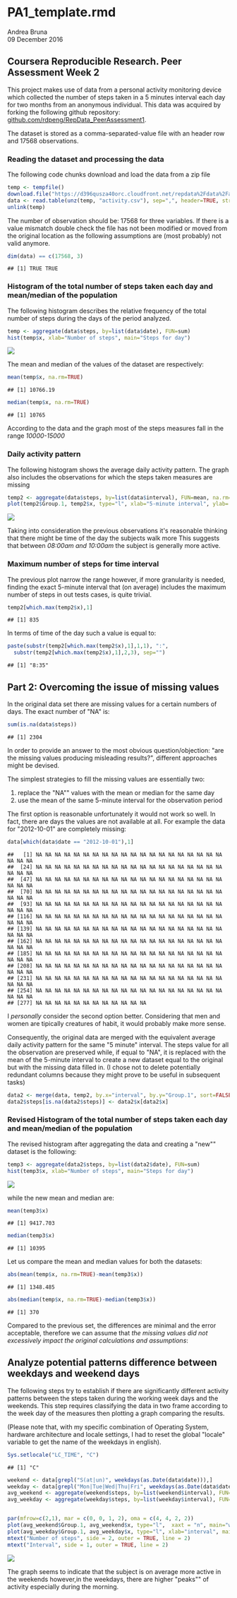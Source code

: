 # PA1_template.rmd
Andrea Bruna  
09 December 2016  






## Coursera Reproducible Research. Peer Assessment Week 2

This project makes use of data from a personal activity monitoring device which collected the number of steps taken in a 5 minutes interval each day for two months from an anonymous individual.
This data was acquired by forking the following github repository:
[github.com/rdpeng/RepData_PeerAssessment1](github.com/rdpeng/RepData_PeerAssessment1).

The dataset is stored as a comma-separated-value file with an header row and 17568 observations.

### Reading the dataset and processing the data
The following code chunks download and load the data from a zip file


```r
temp <- tempfile()
download.file("https://d396qusza40orc.cloudfront.net/repdata%2Fdata%2Factivity.zip",temp)
data <- read.table(unz(temp, "activity.csv"), sep=",", header=TRUE, stringsAsFactors = FALSE)
unlink(temp)
```

The number of observation should be: 17568 for three variables. If there is a value mismatch double check the file has not been modified or moved from the original location as the following assumptions are (most probably) not valid anymore.

```r
dim(data) == c(17568, 3)
```

```
## [1] TRUE TRUE
```


### Histogram of the total number of steps taken each day and mean/median of the population

The following histogram describes the relative frequency of the total number of steps during the days of the period analyzed.


```r
temp <- aggregate(data$steps, by=list(data$date), FUN=sum)
hist(temp$x, xlab="Number of steps", main="Steps for day")
```

![](figure/Two-1.png)<!-- -->

The mean and median of the values of the dataset are respectively:


```r
mean(temp$x, na.rm=TRUE)
```

```
## [1] 10766.19
```

```r
median(temp$x, na.rm=TRUE)
```

```
## [1] 10765
```

According to the data and the graph most of the steps measures fall in the range *10000-15000*

### Daily activity pattern

The following histogram shows the average daily activity pattern. 
The graph also includes the observations for which the steps taken measures are missing


```r
temp2 <- aggregate(data$steps, by=list(data$interval), FUN=mean, na.rm=TRUE)
plot(temp2$Group.1, temp2$x, type="l", xlab="5-minute interval", ylab= "average steps", main="Average daily activity pattern")
```

![](figure/Four-1.png)<!-- -->

Taking into consideration the previous observations it's reasonable thinking that there might be time of the day the subjects walk more
This suggests that between *08:00am and 10:00am* the subject is generally more active.

### Maximum number of steps for time interval

The previous plot narrow the range however, if more granularity is needed, finding the exact 5-minute interval that (on average) includes the maximum number of steps in out tests cases, is quite trivial.


```r
temp2[which.max(temp2$x),1]
```

```
## [1] 835
```

In terms of time of the day such a value is equal to:

```r
paste(substr(temp2[which.max(temp2$x),1],1,1), ":", 
  substr(temp2[which.max(temp2$x),1],2,3), sep="")
```

```
## [1] "8:35"
```

## Part 2: Overcoming the issue of missing values

In the original data set there are missing values for a certain numbers of days. The exact number of "NA" is:


```r
sum(is.na(data$steps))
```

```
## [1] 2304
```


In order to provide an answer to the most obvious question/objection: "are the missing values producing misleading results?", different approaches might be devised.

The simplest strategies to fill the missing values are essentially two:
1. replace the "NA"" values with the mean or median for the same day
2. use the mean of the same 5-minute interval for the observation period

The first option is reasonable unfortunately it would not work so well. In fact, there are days the values are not available at all.
For example the data for "2012-10-01" are completely missing:

```r
data[which(data$date == "2012-10-01"),1]
```

```
##   [1] NA NA NA NA NA NA NA NA NA NA NA NA NA NA NA NA NA NA NA NA NA NA NA
##  [24] NA NA NA NA NA NA NA NA NA NA NA NA NA NA NA NA NA NA NA NA NA NA NA
##  [47] NA NA NA NA NA NA NA NA NA NA NA NA NA NA NA NA NA NA NA NA NA NA NA
##  [70] NA NA NA NA NA NA NA NA NA NA NA NA NA NA NA NA NA NA NA NA NA NA NA
##  [93] NA NA NA NA NA NA NA NA NA NA NA NA NA NA NA NA NA NA NA NA NA NA NA
## [116] NA NA NA NA NA NA NA NA NA NA NA NA NA NA NA NA NA NA NA NA NA NA NA
## [139] NA NA NA NA NA NA NA NA NA NA NA NA NA NA NA NA NA NA NA NA NA NA NA
## [162] NA NA NA NA NA NA NA NA NA NA NA NA NA NA NA NA NA NA NA NA NA NA NA
## [185] NA NA NA NA NA NA NA NA NA NA NA NA NA NA NA NA NA NA NA NA NA NA NA
## [208] NA NA NA NA NA NA NA NA NA NA NA NA NA NA NA NA NA NA NA NA NA NA NA
## [231] NA NA NA NA NA NA NA NA NA NA NA NA NA NA NA NA NA NA NA NA NA NA NA
## [254] NA NA NA NA NA NA NA NA NA NA NA NA NA NA NA NA NA NA NA NA NA NA NA
## [277] NA NA NA NA NA NA NA NA NA NA NA NA
```

I _personally_ consider the second option better. Considering that men and women are tipically creatures of habit, it would probably make more sense.

Consequently, the original data are merged with the equivalent average daily activity pattern for the same "5 minute" interval. The steps value for all the observation are preserved while, if equal to "NA", it is replaced with the mean of the 5-minute interval to create a new dataset equal to the original but with the missing data filled in. (I chose not to delete potentially redundant columns because they might prove to be useful in subsequent tasks)


```r
data2 <- merge(data, temp2, by.x="interval", by.y="Group.1", sort=FALSE, all.x=TRUE)
data2$steps[is.na(data2$steps)] <- data2$x[data2$x]
```

### Revised Histogram of the total number of steps taken each day and mean/median of the population

The revised histogram after aggregating the data and creating a "new"" dataset is the following:


```r
temp3 <- aggregate(data2$steps, by=list(data2$date), FUN=sum)
hist(temp3$x, xlab="Number of steps", main="Steps for day")
```

![](figure/Sevendotone-1.png)<!-- -->

while the new mean and median are:

```r
mean(temp3$x)
```

```
## [1] 9417.703
```

```r
median(temp3$x)
```

```
## [1] 10395
```

Let us compare the mean and median values for both the datasets:

```r
abs(mean(temp$x, na.rm=TRUE)-mean(temp3$x))
```

```
## [1] 1348.485
```

```r
abs(median(temp$x, na.rm=TRUE)-median(temp3$x))
```

```
## [1] 370
```

Compared to the previous set, the differences are minimal and the error acceptable, therefore we can assume that _the missing values did not excessively impact the original calculations and assumptions_: 

## Analyze potential patterns difference between weekdays and weekend days

The following steps try to establish if there are significantly different activity patterns between the steps taken during the working week days and the weekends.
This step requires classifying the data in two frame according to the week day of the measures then plotting a graph comparing the results.

(Please note that, with my specific combination of Operating System, hardware architecture and locale settings, I had to reset the global "locale" variable to get the name of the weekdays in english). 


```r
Sys.setlocale("LC_TIME", "C")
```

```
## [1] "C"
```

```r
weekend <- data[grepl("S(at|un)", weekdays(as.Date(data$date))),]
weekday <- data[grepl("Mon|Tue|Wed|Thu|Fri", weekdays(as.Date(data$date))),]
avg_weekend <- aggregate(weekend$steps, by=list(weekend$interval), FUN=mean, na.rm=TRUE)
avg_weekday <- aggregate(weekday$steps, by=list(weekday$interval), FUN=mean, na.rm=TRUE)


par(mfrow=c(2,1), mar = c(0, 0, 1, 2), oma = c(4, 4, 2, 2))
plot(avg_weekend$Group.1, avg_weekend$x, type="l",  xaxt = "n", main="weekend", cex.main=1)
plot(avg_weekday$Group.1, avg_weekday$x, type="l", xlab="interval", main="weekday", cex.main=1)
mtext("Number of steps", side = 2, outer = TRUE, line = 2)
mtext("Interval", side = 1, outer = TRUE, line = 2)
```

![](figure/Eight-1.png)<!-- -->

The graph seems to indicate that the subject is on average more active in the weekends however,in the weekdays, there are higher "peaks"" of activity especially during the morning. 
